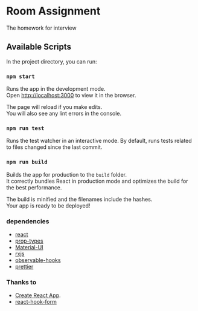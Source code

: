 # Room Assignment

The homework for interview

## Available Scripts

In the project directory, you can run:

### `npm start`

Runs the app in the development mode.\
Open [http://localhost:3000](http://localhost:3000) to view it in the browser.

The page will reload if you make edits.\
You will also see any lint errors in the console.

### `npm run test`

Runs the test watcher in an interactive mode. 
By default, runs tests related to files changed since the last commit.

### `npm run build`

Builds the app for production to the `build` folder.\
It correctly bundles React in production mode and optimizes the build for the best performance.

The build is minified and the filenames include the hashes.\
Your app is ready to be deployed!

### dependencies

- [react](https://reactjs.org/)
- [prop-types](https://reactjs.org/docs/typechecking-with-proptypes.html)
- [Material-UI](https://material-ui.com/)
- [rxjs](https://rxjs.dev/guide/overview/)
- [observable-hooks](https://observable-hooks.js.org/)
- [prettier](https://prettier.io/)

### Thanks to

- [Create React App](https://github.com/facebook/create-react-app).
- [react-hook-form](https://react-hook-form.com/)
